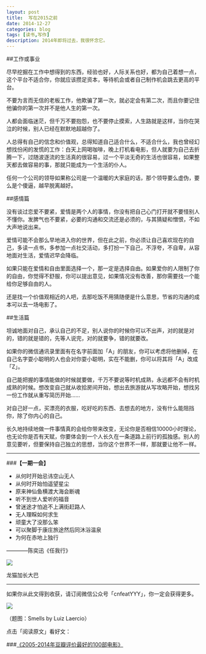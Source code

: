 ```yaml
---
layout: post
title:  写在2015之前
date: 2014-12-27
categories: blog
tags: [读书,写作]
description: 2014年即将过去，我很怀念它。
---
```



##工作或事业

尽早挖掘在工作中想得到的东西，经验也好，人际关系也好，都为自己着想一点，这个平台不适合你，你就应该攒足资本，等待机会或者自己制作机会跳去更高的平台。

不要为言而无信的老板工作，他欺骗了第一次，就必定会有第二次，而且你要记住他骗你的第一次并不是他人生的第一次。

人都会面临迷茫，但千万不要抱怨，也不要停止摸索，人生路就是这样，当你在哭泣的时候，别人已经在默默地超越你了。

人总得有自己的信念和价值观，总得知道自己适合什么，不适合什么，我也曾经幻想找份闲的发慌的工作：白天上网喝咖啡，晚上打机看电影，但人就要为自己去折腾一下，过随波逐流的生活真的很容易，过一个平淡无奇的生活也很容易，如果整天都去做容易的事，那就只能成为一个生活的仆人。

任何一个公司的领导如果称公司是一个温暖的大家庭的话，那个领导要么虚伪，要么是个傻逼，越早脱离越好。

##感情篇

没有谈过恋爱不要紧，爱情是两个人的事情，你没有把自己心门打开就不要怪别人不懂你。发脾气也不要紧，必要的沟通和交流还是必须的，与其猜疑和憎恨，不如大声地说出来。

爱情可能不会那么早地进入你的世界，但在此之前，你必须让自己喜欢现在的自己，多读一点书，多参加一点社交活动，多打扮一下自己，不浮夸，不自卑，从容地面对生活，爱情迟早会降临。

如果只能在爱情和自由里面选择一个，那一定是选择自由。如果爱你的人限制了你的自由，你觉得不舒服，你可以提出意见，如果情况没有改善，那你需要找一个能给你足够自由的人。

还是找一个价值观相近的人吧，去那吃饭不用猜随便是什么意思，节省的沟通的成本可以去一场电影了。


##生活篇

坦诚地面对自己，承认自己的不足，别人说你的时候你可以不出声，对的就是对的，错的就是错的，先等人说完，对的就要争，错的就要改。

如果你的微信通讯录里面有在名字前面加「A」的朋友，你可以考虑将他删掉，在自己名字耍小聪明的人也会对你耍小聪明，实在不能删，你可以将其将「A」改成「Z」。

自己能把握的事情能做的时候就要做，千万不要说等时机成熟，永远都不会有时机成熟的时候。想改变自己就从收拾房间开始，想出去旅游就从写攻略开始，想找另一份工作就从重写简历开始……

对自己好一点，买漂亮的衣服，吃好吃的东西、去想去的地方，没有什么能阻挡你，除了你内心的自己。

长久地持续地做一件事情真的会给你带来改变，无论你是否相信10000小时理论，也无论你是否有天赋，你要体会到一个人长久在一条道路上前行的孤独感。别人的意见要听，但要保持自己独立的思想，当你这个世界不一样，那就要让他不一样。

---

###**【一期一会】**

- 从何时开始忌讳空山无人 
- 从何时开始怕遥望星尘
- 原来神仙鱼横渡大海会断魂 
- 听不到世人爱听的福音
- 曾迷途才怕追不上满街赶路人 
- 无人理睬如何求生
- 顽童大了没那么笨 
- 可以聚脚于康庄旅途然后同沐浴温泉
- 为何在赤地上独行

————陈奕迅《任我行》

![](http://cnfeat.qiniudn.com/p2219062021.jpg)

龙猫加长大巴


----

如果你从此文得到收获，请订阅微信公众号「cnfeatYYY」，你一定会获得更多。

![](http://7d9mjz.com1.z0.glb.clouddn.com/2014-12-15.jpg)

（题图：Smells by Luiz Laercio）

点击「阅读原文」看好文：

###[《2005-2014年豆瓣评价最好的100部电影》](http://site.douban.com/doubanfilmawards/widget/biz_notes/14295169/note/33817575/)
